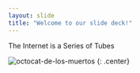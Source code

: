 ```yaml
---
layout: slide
title: "Welcome to our slide deck!"
---
```


The Internet is a Series of Tubes

![octocat-de-los-muertos](https://octodex.github.com/images/octocat-de-los-muertos.jpg)
{: .center}
